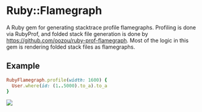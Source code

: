 # Ruby::Flamegraph

A Ruby gem for generating stacktrace profile flamegraphs. Profiling is done via RubyProf, and folded stack file generation is done by https://github.com/oozou/ruby-prof-flamegraph. Most of the logic in this gem is rendering folded stack files as flamegraphs.

## Example

```ruby
RubyFlamegraph.profile(width: 1600) {
  User.where(id: (1..5000).to_a).to_a
}
```

![](https://i.imgur.com/oGAjc1v.png)
